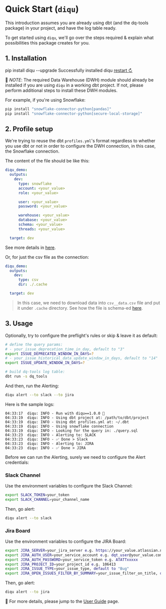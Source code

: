 <!-- markdownlint-disable code-block-style -->
# Quick Start (`diqu`)

This introduction assumes you are already using dbt (and the dq-tools package) in your project, and have the log table ready.

To get started using `diqu`, we'll go over the steps required & explain what possibilities this package creates for you.

## 1. Installation

<div class="termynal" data-termynal data-ty-typeDelay="40" data-ty-lineDelay="700"> <!-- markdownlint-disable no-inline-html -->
    <span data-ty="input">pip install diqu --upgrade</span>
    <span data-ty="progress"></span>
    <span data-ty>Successfully installed diqu</span>
    <a href="#" data-terminal-control="">restart ↻</a>
</div>

📓 _NOTE_: The required Data Warehouse (DWH) module should already be installed if you are using `diqu` in a working dbt project. If not, please perform additional steps to install these DWH modules.

For example, if you're using Snowflake:

```bash
pip install "snowflake-connector-python[pandas]"
pip install "snowflake-connector-python[secure-local-storage]"
```

## 2. Profile setup

We're trying to reuse the dbt `profiles.yml`'s format regardless to whether you use dbt or not in order to configure the DWH connection, in this case, the Snowflake connection.

The content of the file should be like this:

```yaml
diqu_demo:
  outputs:
    dev:
      type: snowflake
      account: <your_value>
      role: <your_value>

      user: <your_value>
      password: <your_value>

      warehouse: <your_value>
      database: <your_value>
      schema: <your_value>
      threads: <your_value>

  target: dev
```

See more details in [here](./config/sources/snowflake.html).

Or, for just the csv file as the connection:

```yaml
diqu_demo:
  outputs:
    dev:
      type: csv
      dir: ./.cache

  target: dev
```

> In this case, we need to download data into `csv__data.csv` file and put it under `.cache` directory. See how the file is schema-ed [here](./config/packages/custom_query.html).

## 3. Usage

Optionally, try to configure the preflight's rules or skip & leave it as default:

```bash
# define the query params:
# - your_issue_deprecation_time_in_day, default to "3"
export ISSUE_DEPRECATED_WINDOW_IN_DAYS=?
# - your_issue_historical_data_update_window_in_days, default to "14"
export ISSUE_UPDATE_WINDOW_IN_DAYS=?

# build dq-tools log table:
dbt run -s dq_tools
```

And then, run the Alerting:

```bash
diqu alert --to slack --to jira
```

Here is the sample logs:

```log
04:33:17  diqu: INFO - Run with diqu==1.0.0 🏃
04:33:19  diqu: INFO - Using dbt project at: /path/to/dbt/project
04:33:19  diqu: INFO - Using dbt profiles.yml at: ~/.dbt
04:33:19  diqu: INFO - Using snowflake connection
04:33:19  diqu: INFO - Looking for the query in: ./query.sql
04:33:23  diqu: INFO - Alerting to: SLACK
04:33:23  diqu: INFO - ✅ Done > Slack
04:33:23  diqu: INFO - Alerting to: JIRA
04:33:23  diqu: INFO - ✅ Done > JIRA
```

Before we can run the Alerting, surely we need to configure the Alert credentials:

### Slack Channel

Use the environment variables to configure the Slack Channel:

```bash
export SLACK_TOKEN=your_token
export SLACK_CHANNEL=your_channel_name
```

Then, go alert:

```bash
diqu alert --to slack
```

### Jira Board

Use the environment variables to configure the JIRA Board:

```bash
export JIRA_SERVER=your_jira_server e.g. https://your_value.atlassian.net/
export JIRA_AUTH_USER=your_service_account e.g. dqt_user@your_value.com
export JIRA_AUTH_PASSWORD=your_service_token e.g. ATATTxxxxx
export JIRA_PROJECT_ID=your_project_id e.g. 106413
export JIRA_ISSUE_TYPE=your_issue_type, default to "Bug"
export JIRA_OPEN_ISSUES_FILTER_BY_SUMMARY=your_issue_filter_on_title, default to "dq-tools"
```

Then, go alert:

```bash
diqu alert --to jira
```

📖 For more details, please jump to the [User Guide](./common.html) page.
